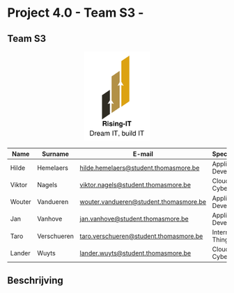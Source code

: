 # Project 4.0 - Team S3 - <subject>

## Team S3
<p align="center">
    <img src="media/Rising-IT.jpg" width="30%" height="30%">
</p>

| Name | Surname | E-mail | Specialization |
| --- | --- | --- | --- |
| Hilde | Hemelaers | hilde.hemelaers@student.thomasmore.be | Application Development |
| Viktor | Nagels | viktor.nagels@student.thomasmore.be | Cloud & Cybersecurity |
| Wouter | Vandueren | wouter.vandueren@student.thomasmore.be | Application Development |
| Jan | Vanhove | jan.vanhove@student.thomasmore.be | Application Development |
| Taro | Verschueren | taro.verschueren@student.thomasmore.be | Internet of Things |
| Lander | Wuyts | lander.wuyts@student.thomasmore.be | Cloud & Cybersecurity |

## Beschrijving